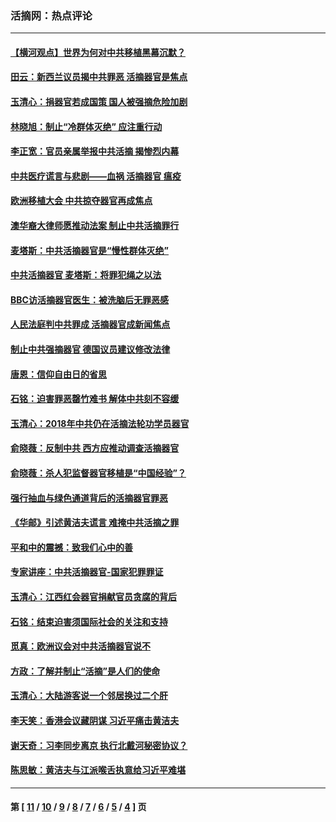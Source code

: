 ### 活摘网：热点评论
---
#### [【横河观点】世界为何对中共移植黑幕沉默？](../../pages/nf5879/n13244249.md?09010430) 
#### [田云：新西兰议员揭中共罪恶 活摘器官是焦点](../../pages/nf5879/n13070629.md?09010430) 
#### [玉清心：捐器官若成国策 国人被强摘危险加剧](../../pages/nf5879/n12802713.md?09010430) 
#### [林晓旭：制止“冷群体灭绝” 应注重行动](../../pages/nf5879/n12779736.md?09010430) 
#### [李正宽：官员亲属举报中共活摘 揭惨烈内幕](../../pages/nf5879/n12684490.md?09010430) 
#### [中共医疗谎言与悲剧——血祸 活摘器官 瘟疫](../../pages/nf5879/n12372103.md?09010430) 
#### [欧洲移植大会 中共掠夺器官再成焦点](../../pages/nf5879/n11538883.md?09010430) 
#### [澳华裔大律师愿推动法案 制止中共活摘罪行](../../pages/nf5879/n11377039.md?09010430) 
#### [麦塔斯：中共活摘器官是“慢性群体灭绝”](../../pages/nf5879/n11350529.md?09010430) 
#### [中共活摘器官 麦塔斯：将罪犯绳之以法](../../pages/nf5879/n11347973.md?09010430) 
#### [BBC访活摘器官医生：被洗脑后无罪恶感](../../pages/nf5879/n11335935.md?09010430) 
#### [人民法庭判中共罪成 活摘器官成新闻焦点](../../pages/nf5879/n11331578.md?09010430) 
#### [制止中共强摘器官 德国议员建议修改法律](../../pages/nf5879/n11249451.md?09010430) 
#### [唐恩：信仰自由日的省思](../../pages/nf5879/n11003525.md?09010430) 
#### [石铭：迫害罪恶罄竹难书  解体中共刻不容缓](../../pages/nf5879/n10942855.md?09010430) 
#### [玉清心：2018年中共仍在活摘法轮功学员器官](../../pages/nf5879/n10914646.md?09010430) 
#### [俞晓薇：反制中共 西方应推动调查活摘器官](../../pages/nf5879/n10794671.md?09010430) 
#### [俞晓薇：杀人犯监督器官移植是“中国经验”？](../../pages/nf5879/n10466427.md?09010430) 
#### [强行抽血与绿色通道背后的活摘器官罪恶](../../pages/nf5879/n10004708.md?09010430) 
#### [《华邮》引述黄洁夫谎言 难掩中共活摘之罪](../../pages/nf5879/n9642309.md?09010430) 
#### [平和中的震撼：致我们心中的善](../../pages/nf5879/n9021123.md?09010430) 
#### [专家讲座：中共活摘器官-国家犯罪罪证](../../pages/nf5879/n8828153.md?09010430) 
#### [玉清心：江西红会器官捐献官员贪腐的背后](../../pages/nf5879/n8522122.md?09010430) 
#### [石铭：结束迫害须国际社会的关注和支持](../../pages/nf5879/n8443497.md?09010430) 
#### [觅真：欧洲议会对中共活摘器官说不](../../pages/nf5879/n8337486.md?09010430) 
#### [方政：了解并制止“活摘”是人们的使命](../../pages/nf5879/n8329214.md?09010430) 
#### [玉清心：大陆游客说一个邻居换过二个肝](../../pages/nf5879/n8291404.md?09010430) 
#### [李天笑：香港会议藏阴谋 习近平痛击黄洁夫](../../pages/nf5879/n8241459.md?09010430) 
#### [谢天奇：习李同步离京 执行北戴河秘密协议？](../../pages/nf5879/n8230418.md?09010430) 
#### [陈思敏：黄洁夫与江派喉舌执意给习近平难堪](../../pages/nf5879/n8222166.md?09010430) 

---
#### 第 [ [11](./11.md?09010430) / [10](./10.md?09010430) / [9](./9.md?09010430) / [8](./8.md?09010430) / [7](./7.md?09010430) / [6](./6.md?09010430) / [5](./5.md?09010430) / [4](./4.md?09010430) ] 页
